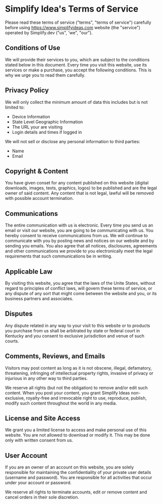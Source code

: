
# Simplify Idea's Terms of Service 

Please read these terms of service ("terms", "terms of service") carefully before using https://www.simplifyideas.com website (the "service") operated by Simplify.dev ("us", 'we", "our").

## Conditions of Use

We will provide their services to you, which are subject to the conditions stated below in this document. Every time you visit this website, use its services or make a purchase, you accept the following conditions. This is why we urge you to read them carefully.

## Privacy Policy

We will only collect the minimum amount of data this includes but is not limited to:

* Device Information
* State Level Geographic Information
* The URL your are visiting
* Login details and times if logged in

We will not sell or disclose any personal information to third parties:

* Name
* Email

## Copyright & Content

You have given conset for any content published on this website (digital downloads, images, texts, graphics, logos) to be published and are the legal owner of said content. Any content that is not legal, lawful will be removed with possible account termination.

## Communications

The entire communication with us is electronic. Every time you send us an email or visit our website, you are going to be communicating with us. You hereby consent to receive communications from us. We will continue to communicate with you by posting news and notices on our website and by sending you emails. You also agree that all notices, disclosures, agreements and other communications we provide to you electronically meet the legal requirements that such communications be in writing.

## Applicable Law

By visiting this website, you agree that the laws of the Unite States, without regard to principles of conflict laws, will govern these terms of service, or any dispute of any sort that might come between the website and you, or its business partners and associates.

## Disputes

Any dispute related in any way to your visit to this website or to products you purchase from us shall be arbitrated by state or federal court in Kentucky and you consent to exclusive jurisdiction and venue of such courts.

## Comments, Reviews, and Emails

Visitors may post content as long as it is not obscene, illegal, defamatory, threatening, infringing of intellectual property rights, invasive of privacy or injurious in any other way to third parties. 

We reserve all rights (but not the obligation) to remove and/or edit such content. When you post your content, you grant Simplify Ideas non-exclusive, royalty-free and irrevocable right to use, reproduce, publish, modify such content throughout the world in any media.

## License and Site Access

We grant you a limited license to access and make personal use of this website. You are not allowed to download or modify it. This may be done only with written consent from us.

## User Account

If you are an owner of an account on this website, you are solely responsible for maintaining the confidentiality of your private user details (username and password). You are responsible for all activities that occur under your account or password.

We reserve all rights to terminate accounts, edit or remove content and cancel orders in their sole discretion.
